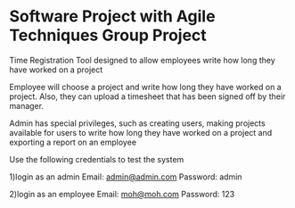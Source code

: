 # Software Project with Agile Techniques Group Project

Time Registration Tool designed to allow employees write how long they have worked on a project


Employee will choose a project and write how long they have worked on a project. Also, they can upload a timesheet that has been signed off by their manager.

Admin has special privileges, such as creating users, making projects available for users to write how long 
they have worked on a project and exporting a report on an employee

Use the following credentials to test the system

1)login as an admin
  Email: admin@admin.com
  Password: admin
  
2)login as an employee
  Email: moh@moh.com
  Password: 123
